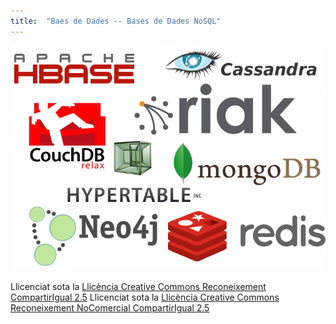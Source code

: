 ```yaml
---
title:  "Baes de Dades -- Bases de Dades NoSQL"
---
```


![ref1](T8_Portada2.png)

Llicenciat sota la  [Llicència Creative Commons Reconeixement CompartirIgual
2.5](http://creativecommons.org/licenses/by-sa/2.5/)
Llicenciat sota la  [Llicència Creative Commons Reconeixement NoComercial
CompartirIgual 2.5](http://creativecommons.org/licenses/by-nc-sa/2.5/)

